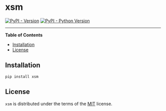 # xsm

[![PyPI - Version](https://img.shields.io/pypi/v/xsm.svg)](https://pypi.org/project/xsm)
[![PyPI - Python Version](https://img.shields.io/pypi/pyversions/xsm.svg)](https://pypi.org/project/xsm)

-----

**Table of Contents**

- [Installation](#installation)
- [License](#license)

## Installation

```console
pip install xsm
```

## License

`xsm` is distributed under the terms of the [MIT](https://spdx.org/licenses/MIT.html) license.
